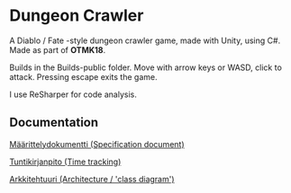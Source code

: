 # Dungeon Crawler


A Diablo / Fate -style dungeon crawler game, made with Unity, using C#. Made as part of **OTMK18**.

Builds in the Builds-public folder. Move with arrow keys or WASD, click to attack. Pressing escape exits the game.

I use ReSharper for code analysis.

## Documentation

[Määrittelydokumentti (Specification document)](https://github.com/sofivanhanen/dungeon-crawler/blob/master/dokumentointi/M%C3%A4%C3%A4rittelydokumentti.md)

[Tuntikirjanpito (Time tracking)](https://github.com/sofivanhanen/dungeon-crawler/blob/master/dokumentointi/Tuntikirjanpito.md)

[Arkkitehtuuri (Architecture / 'class diagram')](https://github.com/sofivanhanen/dungeon-crawler/blob/master/dokumentointi/Arkkitehtuuri.md)
